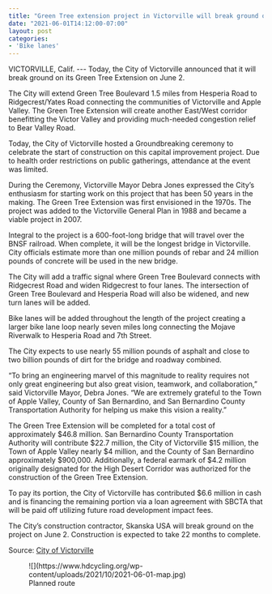 ```yaml
---
title: "Green Tree extension project in Victorville will break ground on June 2nd"
date: "2021-06-01T14:12:00-07:00"
layout: post
categories:
- 'Bike lanes'
---
```


VICTORVILLE, Calif. --- Today, the City of Victorville announced that it will break ground on its Green Tree Extension on June 2.

The City will extend Green Tree Boulevard 1.5 miles from Hesperia Road to Ridgecrest/Yates Road connecting the communities of Victorville and Apple Valley. The Green Tree Extension will create another East/West corridor benefitting the Victor Valley and providing much-needed congestion relief to Bear Valley Road.

Today, the City of Victorville hosted a Groundbreaking ceremony to celebrate the start of construction on this capital improvement project. Due to health order restrictions on public gatherings, attendance at the event was limited.

During the Ceremony, Victorville Mayor Debra Jones expressed the City’s enthusiasm for starting work on this project that has been 50 years in the making. The Green Tree Extension was first envisioned in the 1970s. The project was added to the Victorville General Plan in 1988 and became a viable project in 2007.

Integral to the project is a 600-foot-long bridge that will travel over the BNSF railroad. When complete, it will be the longest bridge in Victorville. City officials estimate more than one million pounds of rebar and 24 million pounds of concrete will be used in the new bridge.

The City will add a traffic signal where Green Tree Boulevard connects with Ridgecrest Road and widen Ridgecrest to four lanes. The intersection of Green Tree Boulevard and Hesperia Road will also be widened, and new turn lanes will be added.

Bike lanes will be added throughout the length of the project creating a larger bike lane loop nearly seven miles long connecting the Mojave Riverwalk to Hesperia Road and 7th Street.

The City expects to use nearly 55 million pounds of asphalt and close to two billion pounds of dirt for the bridge and roadway combined.

“To bring an engineering marvel of this magnitude to reality requires not only great engineering but also great vision, teamwork, and collaboration,” said Victorville Mayor, Debra Jones. “We are extremely grateful to the Town of Apple Valley, County of San Bernardino, and San Bernardino County Transportation Authority for helping us make this vision a reality.”

The Green Tree Extension will be completed for a total cost of approximately $46.8 million. San Bernardino County Transportation Authority will contribute $22.7 million, the City of Victorville $15 million, the Town of Apple Valley nearly $4 million, and the County of San Bernardino approximately $900,000. Additionally, a federal earmark of $4.2 million originally designated for the High Desert Corridor was authorized for the construction of the Green Tree Extension.

To pay its portion, the City of Victorville has contributed $6.6 million in cash and is financing the remaining portion via a loan agreement with SBCTA that will be paid off utilizing future road development impact fees.

The City’s construction contractor, Skanska USA will break ground on the project on June 2. Construction is expected to take 22 months to complete.

Source: [City of Victorville](https://www.victorvilleca.gov/Home/Components/News/News/759/16)

<figure class="wp-block-image size-full">![](https://www.hdcycling.org/wp-content/uploads/2021/10/2021-06-01-map.jpg)<figcaption>Planned route</figcaption></figure>